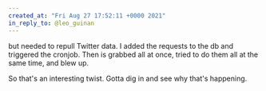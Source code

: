 ```yaml
---
created_at: "Fri Aug 27 17:52:11 +0000 2021"
in_reply_to: @leo_guinan
---
```


but needed to repull Twitter data. I added the requests to the db and triggered the cronjob. Then is grabbed all at once, tried to do them all at the same time, and blew up.

So that's an interesting twist. Gotta dig in and see why that's happening.
